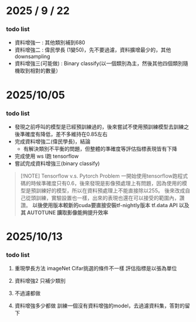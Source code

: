 # 2025 / 9 / 22
### todo list
+ 資料增強一 : 其他類別補到680
+ 資料增強二 : 偉民學長 (1變50)，先不要過濾，資料擴增最少的，其他downsampling
+ 資料增強三(可能做) : Binary classify(以一個類別為主，然後其他四個類別隨機取到相對的數量）

# 2025/10/05
### todo list
+ 發現之前呼叫的模型是已經預訓練過的，後來嘗試不使用預訓練模型去訓練之後準確度有降低，差不多維持在0.85左右
+ 完成資料增強二(偉民學長)，結論
	+ 有解決類別不平衡的問題，但整體的準確度等評估指標表現皆有下降
+ 完成使用 ws l跑 tensorflow
+ 嘗試完成資料增強三(binary classify)


> [!NOTE] Tensorflow v.s. Pytorch Problem
> 一開始使用tensorflow跑程式碼的時候準確度只有0.6，後來發現是影像預處理上有問題，因為使用的模型是預訓練好的模型，所以在資料預處理上不能直接除以255。
> 後來改成自己從頭訓練，實驗設置也一樣，出來的表現也還在可以接受的範圍內，讚讚。
> **以後使用版本較新的cuda要直接安裝tf-nightly版本**
> **tf.data API 以及其 AUTOTUNE 讀取影像能夠提升效率**


# 2025/10/13
### todo list
1. 重現學長方法
imageNet Cifar挑選的條件不一樣
評估指標是以張為單位

2. 資料增強2
只補少類別

3. 不過濾都做

4. 資料增強多少都做
訓練一個沒有資料增強的model，去過濾資料集，答對的留下